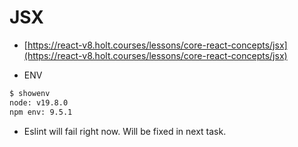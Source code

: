 # JSX

- [https://react-v8.holt.courses/lessons/core-react-concepts/jsx](https://react-v8.holt.courses/lessons/core-react-concepts/jsx)

- ENV
  
```bash
$ showenv
node: v19.8.0
npm env: 9.5.1
```

- Eslint will fail right now. Will be fixed in next task.
